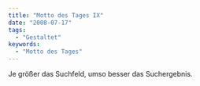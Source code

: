 ```yaml
---
title: "Motto des Tages IX"
date: "2008-07-17"
tags:
  - "Gestaltet"
keywords:
  - "Motto des Tages"
---
```


Je größer das Suchfeld, umso besser das Suchergebnis.
